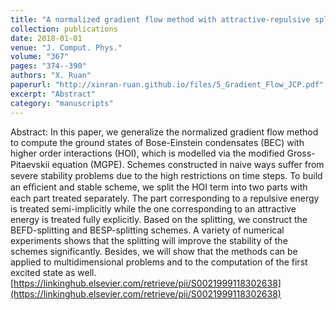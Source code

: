 ```yaml
---
title: "A normalized gradient flow method with attractive-repulsive splitting for computing ground states of Bose-Einstein condensates with higher-order interaction"
collection: publications
date: 2018-01-01
venue: "J. Comput. Phys."
volume: "367"
pages: "374--390"
authors: "X. Ruan"
paperurl: "http://xinran-ruan.github.io/files/5_Gradient_Flow_JCP.pdf"
excerpt: "Abstract"
category: "manuscripts"
---
```

Abstract: In this paper, we generalize the normalized gradient flow method to compute the ground states of Bose-Einstein condensates (BEC) with higher order interactions (HOI), which is modelled via the modified Gross-Pitaevskii equation (MGPE). Schemes constructed in naive ways suﬀer from severe stability problems due to the high restrictions on time steps. To build an eﬃcient and stable scheme, we split the HOI term into two parts with each part treated separately. The part corresponding to a repulsive energy is treated semi-implicitly while the one corresponding to an attractive energy is treated fully explicitly. Based on the splitting, we construct the BEFD-splitting and BESP-splitting schemes. A variety of numerical experiments shows that the splitting will improve the stability of the schemes significantly. Besides, we will show that the methods can be applied to multidimensional problems and to the computation of the first excited state as well. [https://linkinghub.elsevier.com/retrieve/pii/S0021999118302638](https://linkinghub.elsevier.com/retrieve/pii/S0021999118302638)